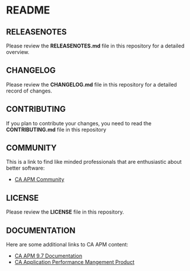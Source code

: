 
# README

## RELEASENOTES

Please review the 
**RELEASENOTES.md** 
file in this repository for a detailed overview.

## CHANGELOG

Please review the 
**CHANGELOG.md** 
file in this repository for a detailed record of changes.

## CONTRIBUTING

If you plan to contribute your changes, you need to read the 
**CONTRIBUTING.md**
file in this repository

## COMMUNITY

This is a link to find like minded professionals that are enthusiastic about better software:

* [CA APM Community](https://communities.ca.com/community/ca-apm) 

## LICENSE

Please review the 
**LICENSE**
file in this repository.

## DOCUMENTATION

Here are some additional links to CA APM content:

* [CA APM 9.7 Documentation](https://wiki.ca.com/display/APMDEVOPS97/CA+Application+Performance+Management)
* [CA Application Performance Mangement Product](http://www.ca.com/us/products/application-performance-management.aspx)

